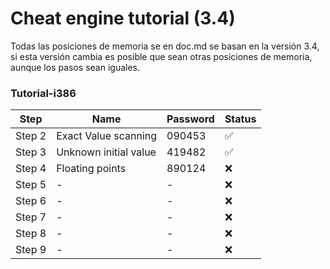 # Cheat engine tutorial (3.4)

Todas las posiciones de memoria se en doc.md se basan en la versión 3.4, si esta versión cambia es posible que sean otras posiciones de memoria, aunque los pasos sean iguales.

### Tutorial-i386
<table align='center'>
<thead>
  <tr>
    <th>Step</th>
    <th>Name</th>
    <th>Password</th>
    <th>Status</th>
  </tr>
</thead>
<tbody>
  <tr>
    <td>Step 2</td>
    <td>Exact Value scanning</td>
    <td>090453</td>
    <td>✅</td>
  </tr>
  <tr>
    <td>Step 3</td>
    <td>Unknown initial value</td>
    <td>419482</td>
    <td>✅</td>
  </tr>
  <tr>
    <td>Step 4</td>
    <td>Floating points</td>
    <td>890124</td>
    <td>❌</td>
  </tr>
  <tr>
    <td>Step 5</td>
    <td> - </td>
    <td> - </td>
    <td>❌</td>
  </tr>
  <tr>
    <td>Step 6</td>
    <td> - </td>
    <td> - </td>
    <td>❌</td>
  </tr>
  <tr>
    <td>Step 7</td>
    <td> - </td>
    <td> - </td>
    <td>❌</td>
  </tr>
  <tr>
    <td>Step 8</td>
    <td> - </td>
    <td> - </td>
    <td>❌</td>
  </tr>
  <tr>
    <td>Step 9</td>
    <td> - </td>
    <td> - </td>
    <td>❌</td>
  </tr>
  </tbody>
 </table>
